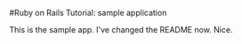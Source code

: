 #Ruby on Rails Tutorial: sample application

This is the sample app.  I've changed the README now.  Nice. 